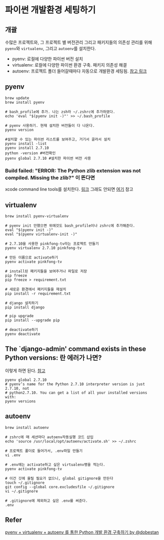 # 파이썬 개발환경 세팅하기
## 개괄
수많은 프로젝트와, 그 프로젝트 별 버전관리 그리고 패키지들의 의존성 관리를 위해
`pyenv`와 `virtualenv`, 그리고 `autoenv`를 설치한다.
- pyenv: 로컬에 다양한 파이썬 버전 설치
- virtualenv: 로컬에 다양한 파이썬 환경 구축. 패키지 의존성 해결
- autoenv: 프로젝트 폴더 들어갈때마다 자동으로 개발환경 세팅됨.
[참고 링크](https://dobest.io/how-to-set-python-dev-env/)

## pyenv
```shell
brew update
brew install pyenv

# bash_profile에 추가. 나는 zsh라 ~/.zshrc에 추가하였다.
echo 'eval "$(pyenv init -)"' >> ~/.bash_profile  

# pyenv 사용하기. 현재 설치한 버전들이 다 나온다.
pyenv version

#설치할 수 있는 파이썬 리스트를 보여주고, 거기서 골라서 설치
pyenv install -list
pyenv install 2.7.10
python -version #버전확인
pyenv global 2.7.10 #설치한 파이썬 버전 사용
```

### Build failed: "ERROR: The Python zlib extension was not compiled. Missing the zlib?" 이 뜬다면
xcode command line tools를 설치한다. [링크](https://developer.apple.com/downloads/)
그래도 안되면 [여기](https://github.com/yyuu/pyenv/wiki/Common-build-problems#build-failed-error-the-python-zlib-extension-was-not-compiled-missing-the-zlib) 참고


## virtualenv
```shell
brew install pyenv-virtualenv

# pyenv init 안했으면 위에것도 bash_profile이나 zshrc에 추가해준다. 
eval "$(pyenv init -)"
eval "$(pyenv virtualenv-init -)"

# 2.7.10을 사용한 pinkfong-tv라는 프로젝트 만들기
pyenv virtualenv 2.7.10 pinkfong-tv

# 만든 이름으로 activate하기
pyenv activate pinkfong-tv

# install된 패키지들을 보여주거나 파일로 저장
pip freeze 
pip freeze > requirement.txt 

# 새로운 환경에서 패키지들을 재설치
pip install -r requirement.txt

# django 설치하기
pip install django

# pip upgrade
pip install --upgrade pip

# deactivate하기
pyenv deactivate
```

## The `django-admin' command exists in these Python versions: 란 에러가 나면?
이렇게 하면 된다. [참고](https://stackoverflow.com/questions/36356778/how-to-let-pyenv-to-find-installed-python-versions)
```shell
pyenv global 2.7.10
# pyenv’s name for the Python 2.7.10 interpreter version is just 2.7.10, not 
# python2.7.10. You can get a list of all your installed versions with:
pyenv versions
```

## autoenv
```shell
brew install autoenv

# zshrc에 매 세션마다 autoenv자동실행 코드 삽입
echo 'source /usr/local/opt/autoenv/activate.sh' >> ~/.zshrc

# 프로젝트 폴더로 들어가서, .env파일 만들기
vi .env

# .env에는 activate하고 싶은 virtualenv명을 적는다.
pyenv activate pinkfong-tv

# 이건 깃에 올릴 필요가 없으니, global gitignore을 만든다
touch ~/.gitignore
git config --global core.excludesfile ~/.gitignore
vi ~/.gitignore

# .gitignore에 제외하고 싶은 .env를 써준다.
.env
```

## Refer
[pyenv + virtualenv + autoenv 를 통한 Python 개발 환경 구축하기 by @dobestan](https://dobest.io/how-to-set-python-dev-env/)
